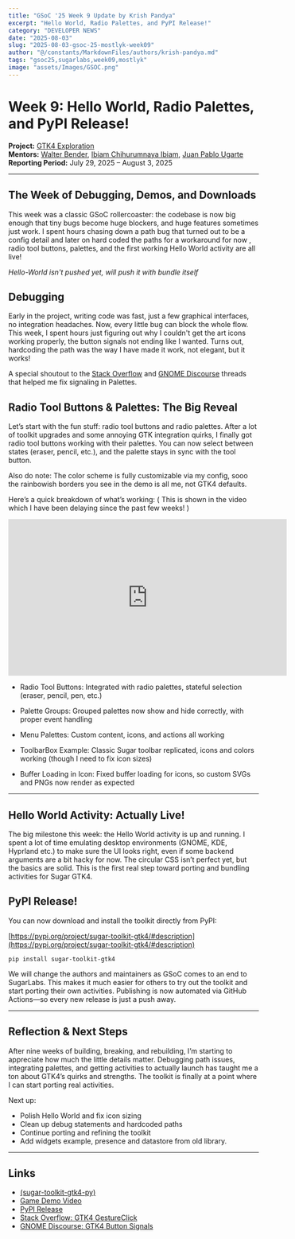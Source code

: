 ```yaml
---
title: "GSoC '25 Week 9 Update by Krish Pandya"
excerpt: "Hello World, Radio Palettes, and PyPI Release!"
category: "DEVELOPER NEWS"
date: "2025-08-03"
slug: "2025-08-03-gsoc-25-mostlyk-week09"
author: "@/constants/MarkdownFiles/authors/krish-pandya.md"
tags: "gsoc25,sugarlabs,week09,mostlyk"
image: "assets/Images/GSOC.png"
---
```


# Week 9: Hello World, Radio Palettes, and PyPI Release!

**Project:** [GTK4 Exploration](https://summerofcode.withgoogle.com/programs/2025/projects/rsHsYZKy)  
**Mentors:** [Walter Bender](https://github.com/walterbender), [Ibiam Chihurumnaya Ibiam](https://github.com/chimosky), [Juan Pablo Ugarte](https://github.com/xjuan)  
**Reporting Period:** July 29, 2025 – August 3, 2025

---

## The Week of Debugging, Demos, and Downloads

This week was a classic GSoC rollercoaster: the codebase is now big enough that tiny bugs become huge blockers, and huge features sometimes just work. I spent hours chasing down a path bug that turned out to be a config detail and later on hard coded the paths for a workaround for now , radio tool buttons, palettes, and the first working Hello World activity are all live!

_Hello-World isn't pushed yet, will push it with bundle itself_


## Debugging

Early in the project, writing code was fast, just a few graphical interfaces, no integration headaches. Now, every little bug can block the whole flow. This week, I spent hours just figuring out why I couldn't get the art icons working properly, the button signals not ending like I wanted. Turns out, hardcoding the path was the way I have made it work, not elegant, but it works!

A special shoutout to the [Stack Overflow](https://stackoverflow.com/questions/72303475/gtk4-gestureclick-no-released-signal-emitted) and [GNOME Discourse](https://discourse.gnome.org/t/gtk4-need-button-pressed-and-released-signals/8506) threads that helped me fix signaling in Palettes.



## Radio Tool Buttons & Palettes: The Big Reveal

Let’s start with the fun stuff: radio tool buttons and radio palettes. After a lot of toolkit upgrades and some annoying GTK integration quirks, I finally got radio tool buttons working with their palettes. You can now select between states (eraser, pencil, etc.), and the palette stays in sync with the tool button. 

Also do note: The color scheme is fully customizable via my config, sooo the rainbowish borders you see in the demo is all me, not GTK4 defaults.

Here’s a quick breakdown of what’s working:
( This is shown in the video which I have been delaying since the past few weeks! )

<iframe width="560" height="315" src="https://www.youtube.com/embed/gbaG9CaJJ-U?si=ukHdaz2HTxdHCd9e" title="YouTube video player" frameborder="0" allow="accelerometer; autoplay; clipboard-write; encrypted-media; gyroscope; picture-in-picture; web-share" referrerpolicy="strict-origin-when-cross-origin" allowfullscreen></iframe>

- Radio Tool Buttons: Integrated with radio palettes, stateful selection (eraser, pencil, pen, etc.)

- Palette Groups: Grouped palettes now show and hide correctly, with proper event handling

- Menu Palettes: Custom content, icons, and actions all working

- ToolbarBox Example: Classic Sugar toolbar replicated, icons and colors working (though I need to fix icon sizes)

- Buffer Loading in Icon: Fixed buffer loading for icons, so custom SVGs and PNGs now render as expected

---

## Hello World Activity: Actually Live!

The big milestone this week: the Hello World activity is up and running. I spent a lot of time emulating desktop environments (GNOME, KDE, Hyprland etc.) to make sure the UI looks right, even if some backend arguments are a bit hacky for now. The circular CSS isn’t perfect yet, but the basics are solid. This is the first real step toward porting and bundling activities for Sugar GTK4.


## PyPI Release!

You can now download and install the toolkit directly from PyPI:  

[https://pypi.org/project/sugar-toolkit-gtk4/#description](https://pypi.org/project/sugar-toolkit-gtk4/#description)  

```
pip install sugar-toolkit-gtk4
```

We will change the authors and maintainers as GSoC comes to an end to SugarLabs.
This makes it much easier for others to try out the toolkit and start porting their own activities. Publishing is now automated via GitHub Actions—so every new release is just a push away.



---

## Reflection & Next Steps

After nine weeks of building, breaking, and rebuilding, I’m starting to appreciate how much the little details matter. Debugging path issues, integrating palettes, and getting activities to actually launch has taught me a ton about GTK4’s quirks and strengths. The toolkit is finally at a point where I can start porting real activities. 

Next up:
- Polish Hello World and fix icon sizing
- Clean up debug statements and hardcoded paths
- Continue porting and refining the toolkit
- Add widgets example, presence and datastore from old library.

---

## Links

- [(sugar-toolkit-gtk4-py)](https://github.com/MostlyKIGuess/sugar-toolkit-gtk4-py)
- [Game Demo Video](https://youtu.be/gbaG9CaJJ-U)
- [PyPI Release](https://pypi.org/project/sugar-toolkit-gtk4/#description)
- [Stack Overflow: GTK4 GestureClick](https://stackoverflow.com/questions/72303475/gtk4-gestureclick-no-released-signal-emitted)
- [GNOME Discourse: GTK4 Button Signals](https://discourse.gnome.org/t/gtk4-need-button-pressed-and-released-signals/8506)